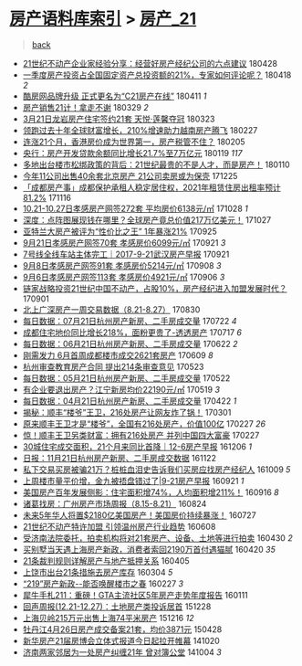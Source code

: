 [房产语料库索引](../../README.md)  > [房产_21](房产_21.md)
====
> [back](../README.md)

- [21世纪不动产企业家经验分享：经营好房产经纪公司的六点建议](http://jkwz.applinzi.com/ittc/7096974615861789712.html#21%E4%B8%96%E7%BA%AA%E4%B8%8D%E5%8A%A8%E4%BA%A7%E4%BC%81%E4%B8%9A%E5%AE%B6%E7%BB%8F%E9%AA%8C%E5%88%86%E4%BA%AB%EF%BC%9A%E7%BB%8F%E8%90%A5%E5%A5%BD%E6%88%BF%E4%BA%A7%E7%BB%8F%E7%BA%AA%E5%85%AC%E5%8F%B8%E7%9A%84%E5%85%AD%E7%82%B9%E5%BB%BA%E8%AE%AE) 180428  
- [一季度房产投资占全国固定资产总投资额的21%，专家如何评论呢？](http://jkwz.applinzi.com/ittc/7093303498831823889.html#%E4%B8%80%E5%AD%A3%E5%BA%A6%E6%88%BF%E4%BA%A7%E6%8A%95%E8%B5%84%E5%8D%A0%E5%85%A8%E5%9B%BD%E5%9B%BA%E5%AE%9A%E8%B5%84%E4%BA%A7%E6%80%BB%E6%8A%95%E8%B5%84%E9%A2%9D%E7%9A%8421%25%EF%BC%8C%E4%B8%93%E5%AE%B6%E5%A6%82%E4%BD%95%E8%AF%84%E8%AE%BA%E5%91%A2%EF%BC%9F) 180418 *2* 
- [酷房网品牌升级 正式更名为“C21房产在线”](http://jkwz.applinzi.com/ittc/7090674945271268363.html#%E9%85%B7%E6%88%BF%E7%BD%91%E5%93%81%E7%89%8C%E5%8D%87%E7%BA%A7+%E6%AD%A3%E5%BC%8F%E6%9B%B4%E5%90%8D%E4%B8%BA%E2%80%9CC21%E6%88%BF%E4%BA%A7%E5%9C%A8%E7%BA%BF%E2%80%9D) 180411 *1* 
- [房产销售21计！拿走不谢](http://jkwz.applinzi.com/ittc/7085925725658153994.html#%E6%88%BF%E4%BA%A7%E9%94%80%E5%94%AE21%E8%AE%A1%EF%BC%81%E6%8B%BF%E8%B5%B0%E4%B8%8D%E8%B0%A2) 180329 *2* 
- [3月21日龙岩房产住宅签约21套 天悦·莲馨夺冠](http://jkwz.applinzi.com/ittc/7083516047733031946.html#3%E6%9C%8821%E6%97%A5%E9%BE%99%E5%B2%A9%E6%88%BF%E4%BA%A7%E4%BD%8F%E5%AE%85%E7%AD%BE%E7%BA%A621%E5%A5%97+%E5%A4%A9%E6%82%A6%C2%B7%E8%8E%B2%E9%A6%A8%E5%A4%BA%E5%86%A0) 180323  
- [领跑过去十年全球财富增长，210%增速助力越南房产腾飞](http://jkwz.applinzi.com/ittc/7074709717828240394.html#%E9%A2%86%E8%B7%91%E8%BF%87%E5%8E%BB%E5%8D%81%E5%B9%B4%E5%85%A8%E7%90%83%E8%B4%A2%E5%AF%8C%E5%A2%9E%E9%95%BF%EF%BC%8C210%25%E5%A2%9E%E9%80%9F%E5%8A%A9%E5%8A%9B%E8%B6%8A%E5%8D%97%E6%88%BF%E4%BA%A7%E8%85%BE%E9%A3%9E) 180227  
- [连涨21个月，香港房价成为世界第一，房产税管不住？](http://jkwz.applinzi.com/ittc/7066549972541899793.html#%E8%BF%9E%E6%B6%A821%E4%B8%AA%E6%9C%88%EF%BC%8C%E9%A6%99%E6%B8%AF%E6%88%BF%E4%BB%B7%E6%88%90%E4%B8%BA%E4%B8%96%E7%95%8C%E7%AC%AC%E4%B8%80%EF%BC%8C%E6%88%BF%E4%BA%A7%E7%A8%8E%E7%AE%A1%E4%B8%8D%E4%BD%8F%EF%BC%9F) 180205  
- [央行：房产开发贷款余额同比增长21.7%至7万亿元](http://jkwz.applinzi.com/ittc/7060309213593469969.html#%E5%A4%AE%E8%A1%8C%EF%BC%9A%E6%88%BF%E4%BA%A7%E5%BC%80%E5%8F%91%E8%B4%B7%E6%AC%BE%E4%BD%99%E9%A2%9D%E5%90%8C%E6%AF%94%E5%A2%9E%E9%95%BF21.7%25%E8%87%B37%E4%B8%87%E4%BA%BF%E5%85%83) 180119 *117* 
- [多地出台楼市松绑政策的背后：21世纪最贵的不是人才，而是房产！](http://jkwz.applinzi.com/ittc/7057014991117353991.html#%E5%A4%9A%E5%9C%B0%E5%87%BA%E5%8F%B0%E6%A5%BC%E5%B8%82%E6%9D%BE%E7%BB%91%E6%94%BF%E7%AD%96%E7%9A%84%E8%83%8C%E5%90%8E%EF%BC%9A21%E4%B8%96%E7%BA%AA%E6%9C%80%E8%B4%B5%E7%9A%84%E4%B8%8D%E6%98%AF%E4%BA%BA%E6%89%8D%EF%BC%8C%E8%80%8C%E6%98%AF%E6%88%BF%E4%BA%A7%EF%BC%81) 180110  
- [今年11公司出售40余套北京房产 21公司卖房或为保壳](http://jkwz.applinzi.com/ittc/7050940171485185040.html#%E4%BB%8A%E5%B9%B411%E5%85%AC%E5%8F%B8%E5%87%BA%E5%94%AE40%E4%BD%99%E5%A5%97%E5%8C%97%E4%BA%AC%E6%88%BF%E4%BA%A7+21%E5%85%AC%E5%8F%B8%E5%8D%96%E6%88%BF%E6%88%96%E4%B8%BA%E4%BF%9D%E5%A3%B3) 171225  
- [「成都房产事」成都保护承租人稳定居住权，2021年租赁住房出租率预计81.2%](http://jkwz.applinzi.com/ittc/7036481162980099088.html#%E3%80%8C%E6%88%90%E9%83%BD%E6%88%BF%E4%BA%A7%E4%BA%8B%E3%80%8D%E6%88%90%E9%83%BD%E4%BF%9D%E6%8A%A4%E6%89%BF%E7%A7%9F%E4%BA%BA%E7%A8%B3%E5%AE%9A%E5%B1%85%E4%BD%8F%E6%9D%83%EF%BC%8C2021%E5%B9%B4%E7%A7%9F%E8%B5%81%E4%BD%8F%E6%88%BF%E5%87%BA%E7%A7%9F%E7%8E%87%E9%A2%84%E8%AE%A181.2%25) 171116  
- [10.21-10.27日孝感房产网签272套 平均房价6138元/㎡](http://jkwz.applinzi.com/ittc/7029504109248513040.html#10.21-10.27%E6%97%A5%E5%AD%9D%E6%84%9F%E6%88%BF%E4%BA%A7%E7%BD%91%E7%AD%BE272%E5%A5%97+%E5%B9%B3%E5%9D%87%E6%88%BF%E4%BB%B76138%E5%85%83%2F%E3%8E%A1) 171028 *1* 
- [深度：点阵图展现钱在哪里？全球房产竟总价值217万亿美元！](http://jkwz.applinzi.com/ittc/7029048479597462545.html#%E6%B7%B1%E5%BA%A6%EF%BC%9A%E7%82%B9%E9%98%B5%E5%9B%BE%E5%B1%95%E7%8E%B0%E9%92%B1%E5%9C%A8%E5%93%AA%E9%87%8C%EF%BC%9F%E5%85%A8%E7%90%83%E6%88%BF%E4%BA%A7%E7%AB%9F%E6%80%BB%E4%BB%B7%E5%80%BC217%E4%B8%87%E4%BA%BF%E7%BE%8E%E5%85%83%EF%BC%81) 171027  
- [亚特兰大房产被评为“性价比之王” 1年暴涨21%](http://jkwz.applinzi.com/ittc/7017203578501071888.html#%E4%BA%9A%E7%89%B9%E5%85%B0%E5%A4%A7%E6%88%BF%E4%BA%A7%E8%A2%AB%E8%AF%84%E4%B8%BA%E2%80%9C%E6%80%A7%E4%BB%B7%E6%AF%94%E4%B9%8B%E7%8E%8B%E2%80%9D+1%E5%B9%B4%E6%9A%B4%E6%B6%A821%25) 170925  
- [9月21日孝感房产网签70套 孝感房价6099元/㎡](http://jkwz.applinzi.com/ittc/7015818114112160784.html#9%E6%9C%8821%E6%97%A5%E5%AD%9D%E6%84%9F%E6%88%BF%E4%BA%A7%E7%BD%91%E7%AD%BE70%E5%A5%97+%E5%AD%9D%E6%84%9F%E6%88%BF%E4%BB%B76099%E5%85%83%2F%E3%8E%A1) 170921 *3* 
- [7号线全线车站主体完工｜2017-9-21武汉房产早报](http://jkwz.applinzi.com/ittc/7015677302686614545.html#7%E5%8F%B7%E7%BA%BF%E5%85%A8%E7%BA%BF%E8%BD%A6%E7%AB%99%E4%B8%BB%E4%BD%93%E5%AE%8C%E5%B7%A5%EF%BD%9C2017-9-21%E6%AD%A6%E6%B1%89%E6%88%BF%E4%BA%A7%E6%97%A9%E6%8A%A5) 170921  
- [9月8日孝感房产网签91套 孝感房价5214元/㎡](http://jkwz.applinzi.com/ittc/7010995019002151953.html#9%E6%9C%888%E6%97%A5%E5%AD%9D%E6%84%9F%E6%88%BF%E4%BA%A7%E7%BD%91%E7%AD%BE91%E5%A5%97+%E5%AD%9D%E6%84%9F%E6%88%BF%E4%BB%B75214%E5%85%83%2F%E3%8E%A1) 170908 *3* 
- [9月6日孝感房产网签113套 孝感房价4921元/㎡](http://jkwz.applinzi.com/ittc/7010252934758269968.html#9%E6%9C%886%E6%97%A5%E5%AD%9D%E6%84%9F%E6%88%BF%E4%BA%A7%E7%BD%91%E7%AD%BE113%E5%A5%97+%E5%AD%9D%E6%84%9F%E6%88%BF%E4%BB%B74921%E5%85%83%2F%E3%8E%A1) 170906 *3* 
- [链家战略投资21世纪中国不动产，占股10%，房产经纪进入加盟发展时代？](http://jkwz.applinzi.com/ittc/7008262171304395793.html#%E9%93%BE%E5%AE%B6%E6%88%98%E7%95%A5%E6%8A%95%E8%B5%8421%E4%B8%96%E7%BA%AA%E4%B8%AD%E5%9B%BD%E4%B8%8D%E5%8A%A8%E4%BA%A7%EF%BC%8C%E5%8D%A0%E8%82%A110%25%EF%BC%8C%E6%88%BF%E4%BA%A7%E7%BB%8F%E7%BA%AA%E8%BF%9B%E5%85%A5%E5%8A%A0%E7%9B%9F%E5%8F%91%E5%B1%95%E6%97%B6%E4%BB%A3%EF%BC%9F) 170901  
- [北上广深房产一周交易数据（8.21-8.27）](http://jkwz.applinzi.com/ittc/7007523184281388049.html#%E5%8C%97%E4%B8%8A%E5%B9%BF%E6%B7%B1%E6%88%BF%E4%BA%A7%E4%B8%80%E5%91%A8%E4%BA%A4%E6%98%93%E6%95%B0%E6%8D%AE%EF%BC%888.21-8.27%EF%BC%89) 170830  
- [每日数据：07月21日杭州房产新房、二手房成交量](http://jkwz.applinzi.com/ittc/6993116450355938320.html#%E6%AF%8F%E6%97%A5%E6%95%B0%E6%8D%AE%EF%BC%9A07%E6%9C%8821%E6%97%A5%E6%9D%AD%E5%B7%9E%E6%88%BF%E4%BA%A7%E6%96%B0%E6%88%BF%E3%80%81%E4%BA%8C%E6%89%8B%E6%88%BF%E6%88%90%E4%BA%A4%E9%87%8F) 170722 *4* 
- [成都住宅地价同比增长218%，面粉更贵了-透透房产](http://jkwz.applinzi.com/ittc/6991209799759692816.html#%E6%88%90%E9%83%BD%E4%BD%8F%E5%AE%85%E5%9C%B0%E4%BB%B7%E5%90%8C%E6%AF%94%E5%A2%9E%E9%95%BF218%25%EF%BC%8C%E9%9D%A2%E7%B2%89%E6%9B%B4%E8%B4%B5%E4%BA%86-%E9%80%8F%E9%80%8F%E6%88%BF%E4%BA%A7) 170717 *6* 
- [每日数据：06月21日杭州房产新房、二手房成交量](http://jkwz.applinzi.com/ittc/6981928237041976325.html#%E6%AF%8F%E6%97%A5%E6%95%B0%E6%8D%AE%EF%BC%9A06%E6%9C%8821%E6%97%A5%E6%9D%AD%E5%B7%9E%E6%88%BF%E4%BA%A7%E6%96%B0%E6%88%BF%E3%80%81%E4%BA%8C%E6%89%8B%E6%88%BF%E6%88%90%E4%BA%A4%E9%87%8F) 170622 *2* 
- [刚需发力 6月首周成都楼市成交2621套房产](http://jkwz.applinzi.com/ittc/6977123488174179333.html#%E5%88%9A%E9%9C%80%E5%8F%91%E5%8A%9B+6%E6%9C%88%E9%A6%96%E5%91%A8%E6%88%90%E9%83%BD%E6%A5%BC%E5%B8%82%E6%88%90%E4%BA%A42621%E5%A5%97%E6%88%BF%E4%BA%A7) 170609 *8* 
- [杭州审查教育房产合同 提出214条审查意见](http://jkwz.applinzi.com/ittc/6970761688843289605.html#%E6%9D%AD%E5%B7%9E%E5%AE%A1%E6%9F%A5%E6%95%99%E8%82%B2%E6%88%BF%E4%BA%A7%E5%90%88%E5%90%8C+%E6%8F%90%E5%87%BA214%E6%9D%A1%E5%AE%A1%E6%9F%A5%E6%84%8F%E8%A7%81) 170523  
- [每日数据：05月21日杭州房产新房、二手房成交量](http://jkwz.applinzi.com/ittc/6970444646047024133.html#%E6%AF%8F%E6%97%A5%E6%95%B0%E6%8D%AE%EF%BC%9A05%E6%9C%8821%E6%97%A5%E6%9D%AD%E5%B7%9E%E6%88%BF%E4%BA%A7%E6%96%B0%E6%88%BF%E3%80%81%E4%BA%8C%E6%89%8B%E6%88%BF%E6%88%90%E4%BA%A4%E9%87%8F) 170522  
- [有企业要退出房产？江宁新房均价22190元/㎡](http://jkwz.applinzi.com/ittc/6969313075386647556.html#%E6%9C%89%E4%BC%81%E4%B8%9A%E8%A6%81%E9%80%80%E5%87%BA%E6%88%BF%E4%BA%A7%EF%BC%9F%E6%B1%9F%E5%AE%81%E6%96%B0%E6%88%BF%E5%9D%87%E4%BB%B722190%E5%85%83%2F%E3%8E%A1) 170519 *3* 
- [每日数据：04月21日杭州房产新房、二手房成交量](http://jkwz.applinzi.com/ittc/6959423972818027524.html#%E6%AF%8F%E6%97%A5%E6%95%B0%E6%8D%AE%EF%BC%9A04%E6%9C%8821%E6%97%A5%E6%9D%AD%E5%B7%9E%E6%88%BF%E4%BA%A7%E6%96%B0%E6%88%BF%E3%80%81%E4%BA%8C%E6%89%8B%E6%88%BF%E6%88%90%E4%BA%A4%E9%87%8F) 170422 *1* 
- [揭秘：顺丰“楼爷”王卫，216处房产让网友炸了锅！](http://jkwz.applinzi.com/ittc/6940143891100730372.html#%E6%8F%AD%E7%A7%98%EF%BC%9A%E9%A1%BA%E4%B8%B0%E2%80%9C%E6%A5%BC%E7%88%B7%E2%80%9D%E7%8E%8B%E5%8D%AB%EF%BC%8C216%E5%A4%84%E6%88%BF%E4%BA%A7%E8%AE%A9%E7%BD%91%E5%8F%8B%E7%82%B8%E4%BA%86%E9%94%85%EF%BC%81) 170301  
- [原来顺丰王卫才是“楼爷”，全国有216处房产，价值100亿](http://jkwz.applinzi.com/ittc/6939363807850923012.html#%E5%8E%9F%E6%9D%A5%E9%A1%BA%E4%B8%B0%E7%8E%8B%E5%8D%AB%E6%89%8D%E6%98%AF%E2%80%9C%E6%A5%BC%E7%88%B7%E2%80%9D%EF%BC%8C%E5%85%A8%E5%9B%BD%E6%9C%89216%E5%A4%84%E6%88%BF%E4%BA%A7%EF%BC%8C%E4%BB%B7%E5%80%BC100%E4%BA%BF) 170227 *26* 
- [惊！顺丰王卫另类财富：拥有216处房产 并列中国四大富豪](http://jkwz.applinzi.com/ittc/6939342677454881797.html#%E6%83%8A%EF%BC%81%E9%A1%BA%E4%B8%B0%E7%8E%8B%E5%8D%AB%E5%8F%A6%E7%B1%BB%E8%B4%A2%E5%AF%8C%EF%BC%9A%E6%8B%A5%E6%9C%89216%E5%A4%84%E6%88%BF%E4%BA%A7+%E5%B9%B6%E5%88%97%E4%B8%AD%E5%9B%BD%E5%9B%9B%E5%A4%A7%E5%AF%8C%E8%B1%AA) 170227  
- [30城住宅成交面积，21个月来同比首降｜12-6房产早报](http://jkwz.applinzi.com/ittc/6908434287132410885.html#30%E5%9F%8E%E4%BD%8F%E5%AE%85%E6%88%90%E4%BA%A4%E9%9D%A2%E7%A7%AF%EF%BC%8C21%E4%B8%AA%E6%9C%88%E6%9D%A5%E5%90%8C%E6%AF%94%E9%A6%96%E9%99%8D%EF%BD%9C12-6%E6%88%BF%E4%BA%A7%E6%97%A9%E6%8A%A5) 161206 *1* 
- [日报：11月21日杭州房产新房、二手房成交数据](http://jkwz.applinzi.com/ittc/6903273748060177412.html#%E6%97%A5%E6%8A%A5%EF%BC%9A11%E6%9C%8821%E6%97%A5%E6%9D%AD%E5%B7%9E%E6%88%BF%E4%BA%A7%E6%96%B0%E6%88%BF%E3%80%81%E4%BA%8C%E6%89%8B%E6%88%BF%E6%88%90%E4%BA%A4%E6%95%B0%E6%8D%AE) 161122  
- [私下交易买房被骗21万？桩桩血泪史告诉我们买房应找房产经纪人](http://jkwz.applinzi.com/ittc/6886960373122466820.html#%E7%A7%81%E4%B8%8B%E4%BA%A4%E6%98%93%E4%B9%B0%E6%88%BF%E8%A2%AB%E9%AA%9721%E4%B8%87%EF%BC%9F%E6%A1%A9%E6%A1%A9%E8%A1%80%E6%B3%AA%E5%8F%B2%E5%91%8A%E8%AF%89%E6%88%91%E4%BB%AC%E4%B9%B0%E6%88%BF%E5%BA%94%E6%89%BE%E6%88%BF%E4%BA%A7%E7%BB%8F%E7%BA%AA%E4%BA%BA) 161009 *5* 
- [上周楼市量平价增，金九被捂盘错过了|9-21房产早报](http://jkwz.applinzi.com/ittc/6880229972819575813.html#%E4%B8%8A%E5%91%A8%E6%A5%BC%E5%B8%82%E9%87%8F%E5%B9%B3%E4%BB%B7%E5%A2%9E%EF%BC%8C%E9%87%91%E4%B9%9D%E8%A2%AB%E6%8D%82%E7%9B%98%E9%94%99%E8%BF%87%E4%BA%86%7C9-21%E6%88%BF%E4%BA%A7%E6%97%A9%E6%8A%A5) 160921 *1* 
- [美国房产百年发展侧影：住宅面积增74%，人均面积增211%！](http://jkwz.applinzi.com/ittc/6878491061814559749.html#%E7%BE%8E%E5%9B%BD%E6%88%BF%E4%BA%A7%E7%99%BE%E5%B9%B4%E5%8F%91%E5%B1%95%E4%BE%A7%E5%BD%B1%EF%BC%9A%E4%BD%8F%E5%AE%85%E9%9D%A2%E7%A7%AF%E5%A2%9E74%25%EF%BC%8C%E4%BA%BA%E5%9D%87%E9%9D%A2%E7%A7%AF%E5%A2%9E211%25%EF%BC%81) 160916 *8* 
- [诸葛找房：广州房产市场周报（8.15-8.21）](http://jkwz.applinzi.com/ittc/6869999640795153412.html#%E8%AF%B8%E8%91%9B%E6%89%BE%E6%88%BF%EF%BC%9A%E5%B9%BF%E5%B7%9E%E6%88%BF%E4%BA%A7%E5%B8%82%E5%9C%BA%E5%91%A8%E6%8A%A5%EF%BC%888.15-8.21%EF%BC%89) 160824  
- [未来5年华人将置$2180亿美国房产！美国房价持续暴涨！](http://jkwz.applinzi.com/ittc/6859474257284957188.html#%E6%9C%AA%E6%9D%A55%E5%B9%B4%E5%8D%8E%E4%BA%BA%E5%B0%86%E7%BD%AE%242180%E4%BA%BF%E7%BE%8E%E5%9B%BD%E6%88%BF%E4%BA%A7%EF%BC%81%E7%BE%8E%E5%9B%BD%E6%88%BF%E4%BB%B7%E6%8C%81%E7%BB%AD%E6%9A%B4%E6%B6%A8%EF%BC%81) 160727  
- [21世纪不动产特许加盟 引领温州房产行业趋势](http://jkwz.applinzi.com/ittc/6841288252451210245.html#21%E4%B8%96%E7%BA%AA%E4%B8%8D%E5%8A%A8%E4%BA%A7%E7%89%B9%E8%AE%B8%E5%8A%A0%E7%9B%9F+%E5%BC%95%E9%A2%86%E6%B8%A9%E5%B7%9E%E6%88%BF%E4%BA%A7%E8%A1%8C%E4%B8%9A%E8%B6%8B%E5%8A%BF) 160608  
- [受济南法院委托，拍卖机构将对21套房产、设备、土地等进行拍卖](http://jkwz.applinzi.com/ittc/6826990397930603525.html#%E5%8F%97%E6%B5%8E%E5%8D%97%E6%B3%95%E9%99%A2%E5%A7%94%E6%89%98%EF%BC%8C%E6%8B%8D%E5%8D%96%E6%9C%BA%E6%9E%84%E5%B0%86%E5%AF%B921%E5%A5%97%E6%88%BF%E4%BA%A7%E3%80%81%E8%AE%BE%E5%A4%87%E3%80%81%E5%9C%9F%E5%9C%B0%E7%AD%89%E8%BF%9B%E8%A1%8C%E6%8B%8D%E5%8D%96) 160430 *2* 
- [买别墅当天遇上海房产新政，消费者索回2190万首付遇猫腻](http://jkwz.applinzi.com/ittc/6823234617460917252.html#%E4%B9%B0%E5%88%AB%E5%A2%85%E5%BD%93%E5%A4%A9%E9%81%87%E4%B8%8A%E6%B5%B7%E6%88%BF%E4%BA%A7%E6%96%B0%E6%94%BF%EF%BC%8C%E6%B6%88%E8%B4%B9%E8%80%85%E7%B4%A2%E5%9B%9E2190%E4%B8%87%E9%A6%96%E4%BB%98%E9%81%87%E7%8C%AB%E8%85%BB) 160420 *35* 
- [21条裁判规则详解房产与地产抵押关系](http://jkwz.applinzi.com/ittc/6817675163214545925.html#21%E6%9D%A1%E8%A3%81%E5%88%A4%E8%A7%84%E5%88%99%E8%AF%A6%E8%A7%A3%E6%88%BF%E4%BA%A7%E4%B8%8E%E5%9C%B0%E4%BA%A7%E6%8A%B5%E6%8A%BC%E5%85%B3%E7%B3%BB) 160405  
- [上饶市出台21条措施去房产库存](http://jkwz.applinzi.com/ittc/6805697496420467717.html#%E4%B8%8A%E9%A5%B6%E5%B8%82%E5%87%BA%E5%8F%B021%E6%9D%A1%E6%8E%AA%E6%96%BD%E5%8E%BB%E6%88%BF%E4%BA%A7%E5%BA%93%E5%AD%98) 160304 *5* 
- [“219”房产新政--能否唤醒楼市之春](http://jkwz.applinzi.com/ittc/6803457113355453444.html#%E2%80%9C219%E2%80%9D%E6%88%BF%E4%BA%A7%E6%96%B0%E6%94%BF--%E8%83%BD%E5%90%A6%E5%94%A4%E9%86%92%E6%A5%BC%E5%B8%82%E4%B9%8B%E6%98%A5) 160227 *3* 
- [犀牛手札211：重磅！GTA主流社区5年房产走势年度报告](http://jkwz.applinzi.com/ittc/6786198869796979717.html#%E7%8A%80%E7%89%9B%E6%89%8B%E6%9C%AD211%EF%BC%9A%E9%87%8D%E7%A3%85%EF%BC%81GTA%E4%B8%BB%E6%B5%81%E7%A4%BE%E5%8C%BA5%E5%B9%B4%E6%88%BF%E4%BA%A7%E8%B5%B0%E5%8A%BF%E5%B9%B4%E5%BA%A6%E6%8A%A5%E5%91%8A) 160111  
- [回声周报(12.21-12.27)：土地房产类投诉居首](http://jkwz.applinzi.com/ittc/6780999078431425541.html#%E5%9B%9E%E5%A3%B0%E5%91%A8%E6%8A%A5%2812.21-12.27%29%EF%BC%9A%E5%9C%9F%E5%9C%B0%E6%88%BF%E4%BA%A7%E7%B1%BB%E6%8A%95%E8%AF%89%E5%B1%85%E9%A6%96) 151228  
- [上海贝岭215万元出售上海74平米房产](http://jkwz.applinzi.com/ittc/6776455510173942788.html#%E4%B8%8A%E6%B5%B7%E8%B4%9D%E5%B2%AD215%E4%B8%87%E5%85%83%E5%87%BA%E5%94%AE%E4%B8%8A%E6%B5%B774%E5%B9%B3%E7%B1%B3%E6%88%BF%E4%BA%A7) 151216 *12* 
- [牡丹江4月26日房产成交备案21套，均价3871元](http://jkwz.applinzi.com/ittc/547650611406876496.html#%E7%89%A1%E4%B8%B9%E6%B1%9F4%E6%9C%8826%E6%97%A5%E6%88%BF%E4%BA%A7%E6%88%90%E4%BA%A4%E5%A4%87%E6%A1%8821%E5%A5%97%EF%BC%8C%E5%9D%87%E4%BB%B73871%E5%85%83) 150428  
- [新华房产21届房博会立体式报道今日起拉开帷幕](http://jkwz.applinzi.com/ittc/547650611375296081.html#%E6%96%B0%E5%8D%8E%E6%88%BF%E4%BA%A721%E5%B1%8A%E6%88%BF%E5%8D%9A%E4%BC%9A%E7%AB%8B%E4%BD%93%E5%BC%8F%E6%8A%A5%E9%81%93%E4%BB%8A%E6%97%A5%E8%B5%B7%E6%8B%89%E5%BC%80%E5%B8%B7%E5%B9%95) 141020  
- [济南两家邻居为一处房产纠缠21年 曾对簿公堂](http://jkwz.applinzi.com/ittc/547650611374874624.html#%E6%B5%8E%E5%8D%97%E4%B8%A4%E5%AE%B6%E9%82%BB%E5%B1%85%E4%B8%BA%E4%B8%80%E5%A4%84%E6%88%BF%E4%BA%A7%E7%BA%A0%E7%BC%A021%E5%B9%B4+%E6%9B%BE%E5%AF%B9%E7%B0%BF%E5%85%AC%E5%A0%82) 141004 *3* 
